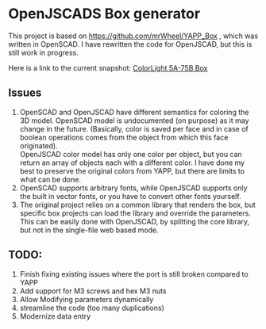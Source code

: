 OpenJSCADS Box generator
========================
This project is based on https://github.com/mrWheel/YAPP_Box , which was written in OpenSCAD.
I have rewritten the code for OpenJSCAD, but this is still work in progress.

Here is a link to the current snapshot:
[ColorLight 5A-75B Box](https://openjscad.xyz/?uri=https://raw.githubusercontent.com/udif/openjscad-objects-V2/master/YAPP_jscad/colorlight_5a_75B.jscad)

Issues
------
1. OpenSCAD and OpenJSCAD have different semantics for coloring the 3D model. OpenSCAD model is undocumented (on purpose) as it may change in the future.
(Basically, color is saved per face and in case of boolean operations comes from the object from which this face originated).  
OpenJSCAD color model has only one color per object, but you can return an array of objects each with a different color. I have done my best to preserve the original colors from YAPP, but there are limits to what can be done.  
2. OpenSCAD supports arbitrary fonts, while OpenJSCAD supports only the built in vector fonts, or you have to convert other fonts yourself.
3. The original project relies on a common library that renders the box, but specific box projects can load the library and override the parameters. This can be easily done with OpenJSCAD, by splitting the core library, but not in the single-file web based mode.

TODO:
-----
1. Finish fixing existing issues where the port is still broken compared to YAPP
2. Add support for M3 screws and hex M3 nuts
4. Allow Modifying parameters dynamically
5. streamline the code (too many duplications)
5. Modernize data entry

